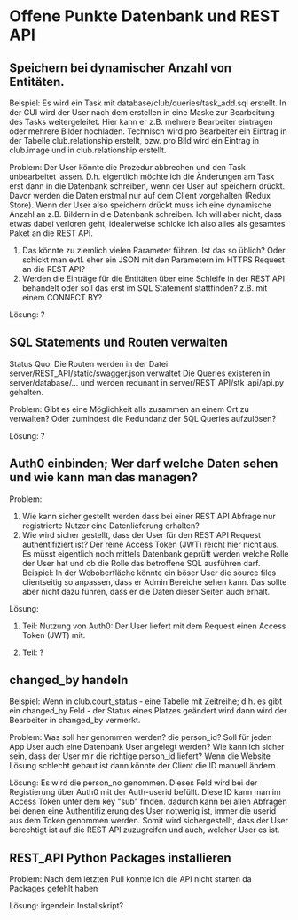 # Offene Punkte Datenbank und REST API
## Speichern bei dynamischer Anzahl von Entitäten.

Beispiel:
Es wird ein Task mit database/club/queries/task_add.sql erstellt. In der GUI wird der User nach dem erstellen in eine Maske zur Bearbeitung des Tasks weitergeleitet. Hier kann er z.B. mehrere Bearbeiter eintragen oder mehrere Bilder hochladen. Technisch wird pro Bearbeiter ein Eintrag in der Tabelle club.relationship erstellt, bzw. pro Bild wird ein Eintrag in club.image und in club.relationship erstellt.

Problem:
Der User könnte die Prozedur abbrechen und den Task unbearbeitet lassen. D.h. eigentlich möchte ich die Änderungen am Task erst dann in die Datenbank schreiben, wenn der User auf speichern drückt. Davor werden die Daten erstmal nur auf dem Client vorgehalten (Redux Store).
Wenn der User also speichern drückt muss ich eine dynamische Anzahl an z.B. Bildern in die Datenbank schreiben. Ich will aber nicht, dass etwas dabei verloren geht, idealerweise schicke ich also
alles als gesamtes Paket an die REST API.

1. Das könnte zu ziemlich vielen Parameter führen. Ist das so üblich? Oder schickt man evtl. eher ein JSON mit den Parametern im HTTPS Request an die REST API?
2. Werden die Einträge für die Entitäten über eine Schleife in der REST API behandelt oder soll das erst im SQL Statement stattfinden? z.B. mit einem CONNECT BY?

Lösung: ?

## SQL Statements und Routen verwalten

Status Quo:
Die Routen werden in der Datei server/REST_API/static/swagger.json verwaltet
Die Queries existeren in server/database/... und werden redunant in server/REST_API/stk_api/api.py gehalten.

Problem:
Gibt es eine Möglichkeit alls zusammen an einem Ort zu verwalten? Oder zumindest die Redundanz der SQL Queries aufzulösen?

Lösung: ?

## Auth0 einbinden; Wer darf welche Daten sehen und wie kann man das managen?

Problem:
1. Wie kann sicher gestellt werden dass bei einer REST API Abfrage nur registrierte Nutzer eine Datenlieferung erhalten?
2. Wie wird sicher gestellt, dass der User für den REST API Request authentifiziert ist? Der reine Access Token (JWT) reicht hier nicht aus. Es müsst eigentlich noch mittels Datenbank geprüft werden welche Rolle der User hat und ob die Rolle das betroffene SQL ausführen darf.
Beispiel: In der Weboberfläche könnte ein böser User die source files clientseitig so anpassen, dass er Admin Bereiche sehen kann. Das sollte aber nicht dazu führen, dass er die Daten dieser Seiten auch erhält.

Lösung:
1. Teil:
Nutzung von Auth0: Der User liefert mit dem Request einen Access Token (JWT) mit.

2. Teil: ?

## changed_by handeln

Beispiel:
Wenn in club.court_status - eine Tabelle mit Zeitreihe; d.h. es gibt ein changed_by Feld - der Status eines Platzes geändert wird dann wird der Bearbeiter in changed_by vermerkt.

Problem:
Was soll her genommen werden? die person_id?
Soll für jeden App User auch eine Datenbank User angelegt werden?
Wie kann ich sicher sein, dass der User mir die richtige person_id liefert? Wenn die Website Lösung schlecht gebaut ist dann könnte der Client die ID manuell ändern.

Lösung:
Es wird die person_no genommen. Dieses Feld wird bei der Registierung über Auth0 mit der Auth-userid befüllt. Diese ID kann man im Access Token unter dem key "sub" finden. dadurch kann
bei allen Abfragen bei denen eine Authentifizierung des User notwenig ist, immer die userid aus dem Token genommen werden. Somit wird sichergestellt, dass der User berechtigt ist auf die REST API zuzugreifen und auch, welcher User es ist.

## REST_API Python Packages installieren

Problem: Nach dem letzten Pull konnte ich die API nicht starten da Packages gefehlt haben

Lösung: irgendein Installskript?